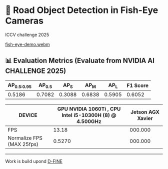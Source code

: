 # 🚗 Road Object Detection in Fish-Eye Cameras
ICCV challenge 2025 

[fish-eye-demo.webm](https://github.com/user-attachments/assets/7ca4a06a-4304-4047-b3ab-bd5c720ba268)


## 📊 Evaluation Metrics (Evaluate from NVIDIA AI CHALLENGE 2025)

| AP<sub>0.5:0.95</sub> | AP<sub>0.5</sub> | AP<sub>S</sub> | AP<sub>M</sub> | AP<sub>L</sub> | F1 Score |
|------------------------|------------------|----------------|----------------|----------------|----------|
|  0.5186                 | 0.7082           | 0.3088         | 0.6838         | 0.5905         | 0.6052  |

|DEVICE                   |GPU NVIDIA 1060Ti , CPU Intel i5-10300H (8) @ 4.500GHz | Jetson AGX Xavier|
|-------------------------|-------------------------------------------------|------------------------|
|FPS                      | 13.18                                           |000.000                 |
|Normalize FPS (MAX 25fps)| 0.5270                                          |000.000                 |

---
Work is build upond [D-FINE](https://github.com/Peterande/D-FINE)